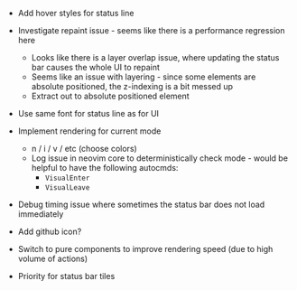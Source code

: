 - Add hover styles for status line
- Investigate repaint issue - seems like there is a performance regression here
    - Looks like there is a layer overlap issue, where updating the status bar causes the whole UI to repaint
    - Seems like an issue with layering - since some elements are absolute positioned, the z-indexing is a bit messed up
    - Extract out to absolute positioned element

- Use same font for status line as for UI

- Implement rendering for current mode
    - n / i / v / etc (choose colors)
    - Log issue in neovim core to deterministically check mode - would be helpful to have the following autocmds:
        - `VisualEnter`
        - `VisualLeave`

- Debug timing issue where sometimes the status bar does not load immediately

- Add github icon?

- Switch to pure components to improve rendering speed (due to high volume of actions)

- Priority for status bar tiles
